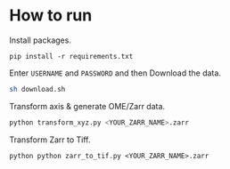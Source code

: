 # How to run

Install packages.

```
pip install -r requirements.txt
```

Enter `USERNAME` and `PASSWORD` and then Download the data.

```bash
sh download.sh
```

Transform axis & generate OME/Zarr data.

```python
python transform_xyz.py <YOUR_ZARR_NAME>.zarr
```

Transform Zarr to Tiff.

``python
python zarr_to_tif.py <YOUR_ZARR_NAME>.zarr
``